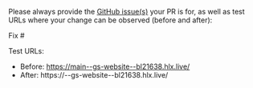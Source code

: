 Please always provide the [GitHub issue(s)](../issues) your PR is for, as well as test URLs where your change can be observed (before and after):

Fix #<gh-issue-id>

Test URLs:
- Before: https://main--gs-website--bl21638.hlx.live/
- After: https://<branch>--gs-website--bl21638.hlx.live/
